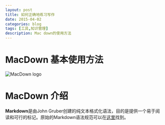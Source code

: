 ```yaml
---
layout: post
title: 如何正确地练习写作
date: 2015-04-02
categories: blog
tags: [工具,知识管理]
description: Mac down的使用方法
---
```


# MacDown 基本使用方法

![MacDown logo](http://macdown.uranusjr.com/static/images/logo-160.png)

# MacDown 介绍

**Markdown**是由John Gruber创建的纯文本格式化语法，目的是提供一个易于阅读和可行的标记。原始的Markdown语法规范可以在[这里](http://daringfireball.net/projects/markdown/syntax)找到。